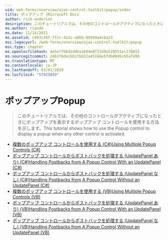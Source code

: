 ```yaml
---
uid: web-forms/overview/ajax-control-toolkit/popup/index
title: ポップアップ |Microsoft Docs
author: rick-anderson
description: このチュートリアルでは、その他のコントロールがアクティブになったときにポップアップを表示するポップアップ コントロールを使用する方法を示します。
ms.author: riande
ms.date: 11/14/2011
ms.assetid: c993c38f-ffcc-412c-a8bb-09569a4cba23
msc.legacyurl: /web-forms/overview/ajax-control-toolkit/popup
msc.type: chapter
ms.openlocfilehash: 4e5e77b6d1ddba1b04e8f53d9a529551ec370015
ms.sourcegitcommit: 24b1f6decbb17bb22a45166e5fdb0845c65af498
ms.translationtype: MT
ms.contentlocale: ja-JP
ms.lasthandoff: 03/01/2019
ms.locfileid: "57023059"
---
```

<a name="popup"></a><span data-ttu-id="0df68-103">ポップアップ</span><span class="sxs-lookup"><span data-stu-id="0df68-103">Popup</span></span>
====================
> <span data-ttu-id="0df68-104">このチュートリアルでは、その他のコントロールがアクティブになったときにポップアップを表示するポップアップ コントロールを使用する方法を示します。</span><span class="sxs-lookup"><span data-stu-id="0df68-104">This tutorial shows how to use the Popup control to display a popup when any other control is activated.</span></span>


- [<span data-ttu-id="0df68-105">複数のポップアップ コントロールを使用する (C#)</span><span class="sxs-lookup"><span data-stu-id="0df68-105">Using Multiple Popup Controls (C#)</span></span>](using-multiple-popup-controls-cs.md)
- [<span data-ttu-id="0df68-106">ポップアップ コントロールからポストバックを処理する (UpdatePanel あり) (C#)</span><span class="sxs-lookup"><span data-stu-id="0df68-106">Handling Postbacks from A Popup Control With an UpdatePanel (C#)</span></span>](handling-postbacks-from-a-popup-control-with-an-updatepanel-cs.md)
- [<span data-ttu-id="0df68-107">ポップアップ コントロールからポストバックを処理する (UpdatePanel なし) (C#)</span><span class="sxs-lookup"><span data-stu-id="0df68-107">Handling Postbacks from A Popup Control Without an UpdatePanel (C#)</span></span>](handling-postbacks-from-a-popup-control-without-an-updatepanel-cs.md)
- [<span data-ttu-id="0df68-108">複数のポップアップ コントロールを使用する (VB)</span><span class="sxs-lookup"><span data-stu-id="0df68-108">Using Multiple Popup Controls (VB)</span></span>](using-multiple-popup-controls-vb.md)
- [<span data-ttu-id="0df68-109">ポップアップ コントロールからポストバックを処理する (UpdatePanel あり) (VB)</span><span class="sxs-lookup"><span data-stu-id="0df68-109">Handling Postbacks from A Popup Control With an UpdatePanel (VB)</span></span>](handling-postbacks-from-a-popup-control-with-an-updatepanel-vb.md)
- [<span data-ttu-id="0df68-110">ポップアップ コントロールからポストバックを処理する (UpdatePanel なし) (VB)</span><span class="sxs-lookup"><span data-stu-id="0df68-110">Handling Postbacks from A Popup Control Without an UpdatePanel (VB)</span></span>](handling-postbacks-from-a-popup-control-without-an-updatepanel-vb.md)
